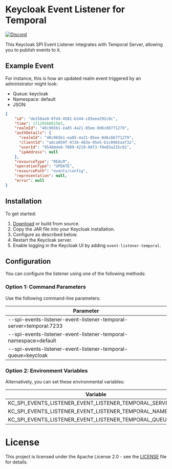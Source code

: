 # Keycloak Event Listener for Temporal

[![Discord](https://discordapp.com/api/guilds/1148334798524383292/widget.png?style=banner2)](https://discord.gg/SqpBQwA3)

This Keycloak SPI Event Listener integrates with Temporal Server, allowing you to publish events to it.

## Example Event

For instance, this is how an updated realm event triggered by an administrator might look:

- Queue: keycloak
- Namespace: default
- JSON:

```json
{
    "id": "de158ae0-07d4-4581-b244-c85eee292c8c",
    "time": 1712956881563,
    "realmId": "40c965b1-ea85-4a21-85ee-0d6c86771279",
    "authDetails": {
      "realmId": "40c965b1-ea85-4a21-85ee-0d6c86771279",
      "clientId": "a6ca059f-9726-483e-95e5-b1c0965aaf32",
      "userId": "9548dde8-7089-4210-86f3-f0e03a215c01",
      "ipAddress": null
    },
    "resourceType": "REALM",
    "operationType": "UPDATE",
    "resourcePath": "events/config",
    "representation": null,
    "error": null
}
```

## Installation

To get started:

1. [Download](https://github.com/InfinityFlowApp/keycloak-event-listener-temporal/releases) or build from source.
2. Copy the JAR file into your Keycloak installation.
3. Configure as described below.
4. Restart the Keycloak server.
5. Enable logging in the Keycloak UI by adding `event-listener-temporal`.


## Configuration

You can configure the listener using one of the following methods:


### Option 1: Command Parameters

Use the following command-line parameters:

| Parameter                                                          |
|--------------------------------------------------------------------|
| --spi-events-listener-event-listener-temporal-server=temporal:7233 |
| --spi-events-listener-event-listener-temporal-namespace=default    |
| --spi-events-listener-event-listener-temporal-queue=keycloak       |


### Option 2: Environment Variables

Alternatively, you can set these environmental variables:

| Variable                                                | Value         |
|---------------------------------------------------------|---------------|
| KC_SPI_EVENTS_LISTENER_EVENT_LISTENER_TEMPORAL_SERVER    | temporal:7233 |
| KC_SPI_EVENTS_LISTENER_EVENT_LISTENER_TEMPORAL_NAMESPACE | default       |
| KC_SPI_EVENTS_LISTENER_EVENT_LISTENER_TEMPORAL_QUEUE     | keycloak      |

# License
This project is licensed under the Apache License 2.0 - see the [LICENSE](LICENSE) file for details.
